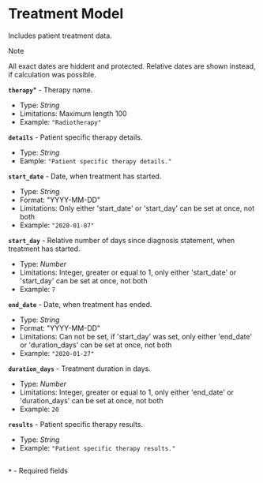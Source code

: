 # Treatment Model
Includes patient treatment data.

>[!NOTE]
> All exact dates are hiddent and protected. Relative dates are shown instead, if calculation was possible.

**`therapy`*** - Therapy name.
- Type: _String_
- Limitations: Maximum length 100
- Example: `"Radiotherapy"`

**`details`** - Patient specific therapy details.
- Type: _String_
- Eample: `"Patient specific therapy details."`

**`start_date`** - Date, when treatment has started.
- Type: _String_
- Format: "YYYY-MM-DD"
- Limitations: Only either 'start_date' or 'start_day' can be set at once, not both
- Example: `"2020-01-07"`

**`start_day`** - Relative number of days since diagnosis statement, when treatment has started.
- Type: _Number_
- Limitations: Integer, greater or equal to 1, only either 'start_date' or 'start_day' can be set at once, not both
- Example: `7`

**`end_date`** - Date, when treatment has ended.
- Type: _String_
- Format: "YYYY-MM-DD"
- Limitations: Can not be set, if 'start_day' was set, only either 'end_date' or 'duration_days' can be set at once, not both
- Example: `"2020-01-27"`

**`duration_days`** - Treatment duration in days.
- Type: _Number_
- Limitations: Integer, greater or equal to 1, only either 'end_date' or 'duration_days' can be set at once, not both
- Example: `20`

**`results`** - Patient specific therapy results.
- Type: _String_
- Example: `"Patient specific therapy results."`

##
**`*`** - Required fields

